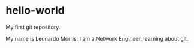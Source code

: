 # hello-world
My first git repository.

My name is Leonardo Morris. I am a Network Engineer, learning about git.
